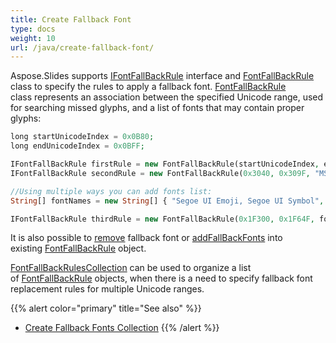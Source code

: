 ```yaml
---
title: Create Fallback Font
type: docs
weight: 10
url: /java/create-fallback-font/
---
```


Aspose.Slides supports [IFontFallBackRule](https://apireference.aspose.com/slides/java/com.aspose.slides/IFontFallBackRule) interface and [FontFallBackRule](https://apireference.aspose.com/slides/java/com.aspose.slides/FontFallBackRule) class to specify the rules to apply a fallback font. [FontFallBackRule](https://apireference.aspose.com/slides/java/com.aspose.slides/FontFallBackRule) class represents an association between the specified Unicode range, used for searching missed glyphs, and a list of fonts that may contain proper glyphs:

```php
long startUnicodeIndex = 0x0B80;
long endUnicodeIndex = 0x0BFF;

IFontFallBackRule firstRule = new FontFallBackRule(startUnicodeIndex, endUnicodeIndex, "Vijaya");
IFontFallBackRule secondRule = new FontFallBackRule(0x3040, 0x309F, "MS Mincho, MS Gothic");

//Using multiple ways you can add fonts list:
String[] fontNames = new String[] { "Segoe UI Emoji, Segoe UI Symbol", "Arial" };

IFontFallBackRule thirdRule = new FontFallBackRule(0x1F300, 0x1F64F, fontNames);
```

It is also possible to [remove](https://apireference.aspose.com/slides/java/com.aspose.slides/FontFallBackRule#remove-java.lang.String-) fallback font or [addFallBackFonts](https://apireference.aspose.com/slides/java/com.aspose.slides/FontFallBackRule#addFallBackFonts-java.lang.String-) into existing [FontFallBackRule](https://apireference.aspose.com/slides/java/com.aspose.slides/FontFallBackRule) object.

[FontFallBackRulesCollection](https://apireference.aspose.com/slides/java/com.aspose.slides/FontFallBackRulesCollection) can be used to organize a list of [FontFallBackRule](https://apireference.aspose.com/slides/java/com.aspose.slides/FontFallBackRule) objects, when there is a need to specify fallback font replacement rules for multiple Unicode ranges.

{{% alert color="primary" title="See also" %}} 
- [Create Fallback Fonts Collection](/slides/java/create-fallback-fonts-collection/)
{{% /alert %}}
